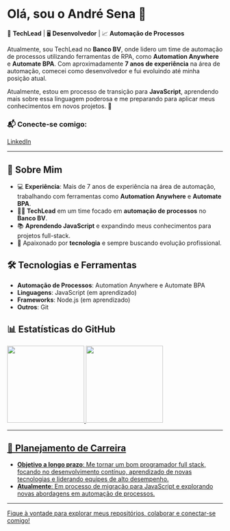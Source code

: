# Olá, sou o André Sena 👋

🔧 **TechLead** | 🖥️ **Desenvolvedor** | 📈 **Automação de Processos**

Atualmente, sou TechLead no **Banco BV**, onde lidero um time de automação de processos utilizando ferramentas de RPA, como **Automation Anywhere** e **Automate BPA**. Com aproximadamente **7 anos de experiência** na área de automação, comecei como desenvolvedor e fui evoluindo até minha posição atual.

Atualmente, estou em processo de transição para **JavaScript**, aprendendo mais sobre essa linguagem poderosa e me preparando para aplicar meus conhecimentos em novos projetos. 🚀

### 📬 Conecte-se comigo:
[LinkedIn](https://www.linkedin.com/in/andresenasp/)

---

## 🌱 Sobre Mim

- 💻 **Experiência**: Mais de 7 anos de experiência na área de automação, trabalhando com ferramentas como **Automation Anywhere** e **Automate BPA**.
- 🧑‍💻 **TechLead** em um time focado em **automação de processos** no **Banco BV**.
- 📚 **Aprendendo JavaScript** e expandindo meus conhecimentos para projetos full-stack.
- 💼 Apaixonado por **tecnologia** e sempre buscando evolução profissional.

## 🛠️ Tecnologias e Ferramentas

- **Automação de Processos**: Automation Anywhere e Automate BPA
- **Linguagens**: JavaScript (em aprendizado)
- **Frameworks**: Node.js (em aprendizado)
- **Outros**: Git

## 📊 Estatísticas do GitHub

<div>
<a href="https://github.com/devandresena">
<img loading="lazy" height="180em" src="https://github-readme-stats.vercel.app/api/top-langs/?username=devandresena&layout=compact&langs_count=7&theme=dracula"/>
<img loading="lazy" height="180em" src="https://github-readme-stats.vercel.app/api?username=devandresena&show_icons=true&theme=dracula&include_all_commits=true&count_private=true"/>
</div>

---

## 📅 Planejamento de Carreira

- **Objetivo a longo prazo**: Me tornar um bom programador full stack, focando no desenvolvimento contínuo, aprendizado de novas tecnologias e liderando equipes de alto desempenho.
- **Atualmente**: Em processo de migração para JavaScript e explorando novas abordagens em automação de processos.

---

Fique à vontade para explorar meus repositórios, colaborar e conectar-se comigo!

